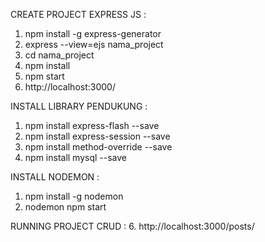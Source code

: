 CREATE PROJECT EXPRESS JS :
1. npm install -g express-generator
2. express --view=ejs nama_project
3. cd nama_project
4. npm install
5. npm start
6. http://localhost:3000/


INSTALL LIBRARY PENDUKUNG :
1. npm install express-flash --save
2. npm install express-session --save
3. npm install method-override --save
4. npm install mysql --save


INSTALL NODEMON :
1. npm install -g nodemon
2. nodemon npm start

RUNNING PROJECT CRUD :
6. http://localhost:3000/posts/
